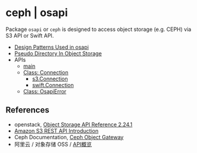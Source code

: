 #	ceph | osapi

Package `osapi` or `ceph` is designed to access object storage (e.g. CEPH) via S3 API or Swift API.

*	[Design Patterns Used in osapi](./design.md)
*	[Pseudo Directory In Object Storage](./pseudo-directory.md)
*	APIs
	*	[main](./main.md)
	*	[Class: Connection](./connection.md)
		*	[s3.Connection](./s3/connection.md)
		*	[swift.Connection](./swift/connection.md)
	*	[Class: OsapiError](./osapierror.md)

##	References

*	openstack, [Object Storage API Reference 2.24.1](https://docs.openstack.org/api-ref/object-store/index.html)
*	[Amazon S3 REST API Introduction](https://docs.aws.amazon.com/AmazonS3/latest/API/Welcome.html)
*	Ceph Documentation, [Ceph Object Gateway](https://docs.ceph.com/docs/mimic/radosgw/)
*	阿里云 / 对象存储 OSS / [API概览](https://help.aliyun.com/document_detail/31948.html)

